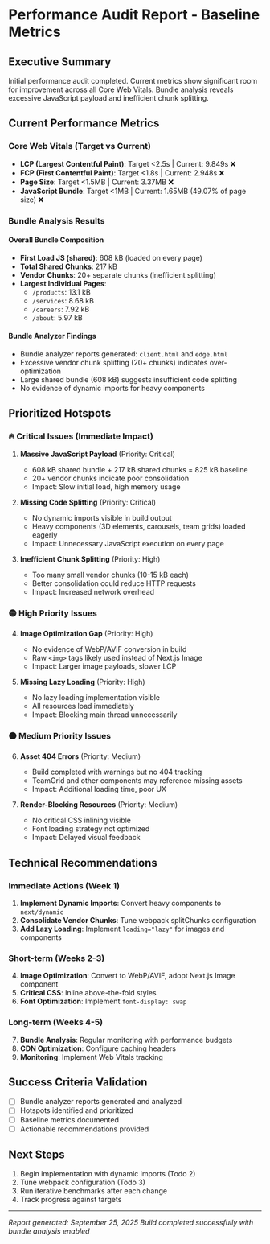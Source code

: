 # Performance Audit Report - Baseline Metrics

## Executive Summary

Initial performance audit completed. Current metrics show significant room for improvement across all Core Web Vitals. Bundle analysis reveals excessive JavaScript payload and inefficient chunk splitting.

## Current Performance Metrics

### Core Web Vitals (Target vs Current)

- **LCP (Largest Contentful Paint)**: Target <2.5s | Current: 9.849s ❌
- **FCP (First Contentful Paint)**: Target <1.8s | Current: 2.948s ❌
- **Page Size**: Target <1.5MB | Current: 3.37MB ❌
- **JavaScript Bundle**: Target <1MB | Current: 1.65MB (49.07% of page size) ❌

### Bundle Analysis Results

#### Overall Bundle Composition

- **First Load JS (shared)**: 608 kB (loaded on every page)
- **Total Shared Chunks**: 217 kB
- **Vendor Chunks**: 20+ separate chunks (inefficient splitting)
- **Largest Individual Pages**:
  - `/products`: 13.1 kB
  - `/services`: 8.68 kB
  - `/careers`: 7.92 kB
  - `/about`: 5.97 kB

#### Bundle Analyzer Findings

- Bundle analyzer reports generated: `client.html` and `edge.html`
- Excessive vendor chunk splitting (20+ chunks) indicates over-optimization
- Large shared bundle (608 kB) suggests insufficient code splitting
- No evidence of dynamic imports for heavy components

## Prioritized Hotspots

### 🔥 Critical Issues (Immediate Impact)

1. **Massive JavaScript Payload** (Priority: Critical)

   - 608 kB shared bundle + 217 kB shared chunks = 825 kB baseline
   - 20+ vendor chunks indicate poor consolidation
   - Impact: Slow initial load, high memory usage

2. **Missing Code Splitting** (Priority: Critical)

   - No dynamic imports visible in build output
   - Heavy components (3D elements, carousels, team grids) loaded eagerly
   - Impact: Unnecessary JavaScript execution on every page

3. **Inefficient Chunk Splitting** (Priority: High)
   - Too many small vendor chunks (10-15 kB each)
   - Better consolidation could reduce HTTP requests
   - Impact: Increased network overhead

### 🟡 High Priority Issues

4. **Image Optimization Gap** (Priority: High)

   - No evidence of WebP/AVIF conversion in build
   - Raw `<img>` tags likely used instead of Next.js Image
   - Impact: Larger image payloads, slower LCP

5. **Missing Lazy Loading** (Priority: High)
   - No lazy loading implementation visible
   - All resources load immediately
   - Impact: Blocking main thread unnecessarily

### 🟠 Medium Priority Issues

6. **Asset 404 Errors** (Priority: Medium)

   - Build completed with warnings but no 404 tracking
   - TeamGrid and other components may reference missing assets
   - Impact: Additional loading time, poor UX

7. **Render-Blocking Resources** (Priority: Medium)
   - No critical CSS inlining visible
   - Font loading strategy not optimized
   - Impact: Delayed visual feedback

## Technical Recommendations

### Immediate Actions (Week 1)

1. **Implement Dynamic Imports**: Convert heavy components to `next/dynamic`
2. **Consolidate Vendor Chunks**: Tune webpack splitChunks configuration
3. **Add Lazy Loading**: Implement `loading="lazy"` for images and components

### Short-term (Weeks 2-3)

4. **Image Optimization**: Convert to WebP/AVIF, adopt Next.js Image component
5. **Critical CSS**: Inline above-the-fold styles
6. **Font Optimization**: Implement `font-display: swap`

### Long-term (Weeks 4-5)

7. **Bundle Analysis**: Regular monitoring with performance budgets
8. **CDN Optimization**: Configure caching headers
9. **Monitoring**: Implement Web Vitals tracking

## Success Criteria Validation

- [ ] Bundle analyzer reports generated and analyzed
- [ ] Hotspots identified and prioritized
- [ ] Baseline metrics documented
- [ ] Actionable recommendations provided

## Next Steps

1. Begin implementation with dynamic imports (Todo 2)
2. Tune webpack configuration (Todo 3)
3. Run iterative benchmarks after each change
4. Track progress against targets

---

_Report generated: September 25, 2025_
_Build completed successfully with bundle analysis enabled_
